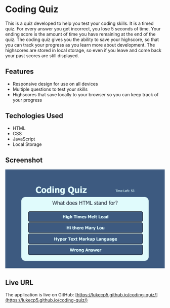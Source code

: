 # Coding Quiz
This is a quiz developed to help you test your coding skills. It is a timed quiz. For every answer you get incorrect, you lose 5 seconds of time. Your ending score is the amount of time you have remaining at the end of the quiz. The coding quiz gives you the ability to save your highscore, so that you can track your progress as you learn more about development. The highscores are stored in local storage, so even if you leave and come back your past scores are still displayed.

## Features
- Responsive design for use on all devices
- Multiple questions to test your skills
- Highscores that save locally to your browser so you can keep track of your progress

## Techologies Used
- HTML
- CSS
- JavaScript
- Local Storage

## Screenshot
![Screenshot of application](https://github.com/lukecp5/coding-quiz/blob/main/assets/images/screenshot-min.png?raw=true)

## Live URL
The application is live on GitHub: [https://lukecp5.github.io/coding-quiz/](https://lukecp5.github.io/coding-quiz/)
